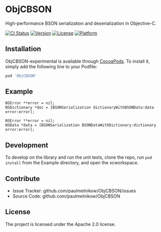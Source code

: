 ObjCBSON
========

High-performance BSON serialization and deserialization in Objective-C.


[![CI Status](http://img.shields.io/travis/paulmelnikow/ObjCBSON.svg?style=flat)](https://travis-ci.org/paulmelnikow/ObjCBSON)
[![Version](https://img.shields.io/cocoapods/v/ObjCBSON.svg?style=flat)](http://cocoadocs.org/docsets/ObjCBSON)
[![License](https://img.shields.io/cocoapods/l/ObjCBSON.svg?style=flat)](http://cocoadocs.org/docsets/ObjCBSON)
[![Platform](https://img.shields.io/cocoapods/p/ObjCBSON.svg?style=flat)](http://cocoadocs.org/docsets/ObjCBSON)


Installation
------------

ObjCBSON-experimental is available through [CocoaPods](http://cocoapods.org). To install
it, simply add the following line to your Podfile:

```rb
pod 'ObjCBSON'
```


Example
-------

```objc
NSError **error = nil;
NSDictionary *doc = [BSONSerialization dictionaryWithBSONData:data error:error];

NSError **error = nil;
NSData *data = [BSONSerialization BSONDataWithDictionary:dictionary error:error];
```


Development
-----------

To develop on the library and run the unit tests, clone the repo, run `pod install`
from the Example directory, and open the xcworkspace.


Contribute
----------

- Issue Tracker: github.com/paulmelnikow/ObjCBSON/issues
- Source Code: github.com/paulmelnikow/ObjCBSON


License
-------

The project is licensed under the Apache 2.0 license.

